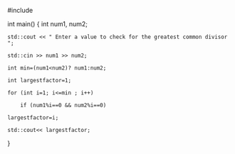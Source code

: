 #include <iostream>

int main()
{
    int num1, num2;
    
    std::cout << " Enter a value to check for the greatest common divisor  ";
    
    std::cin >> num1 >> num2;

    int min=(num1<num2)? num1:num2;
    
    int largestfactor=1;

    for (int i=1; i<=min ; i++)
    
        if (num1%i==0 && num2%i==0)
        
    largestfactor=i;
    
    std::cout<< largestfactor;
}

